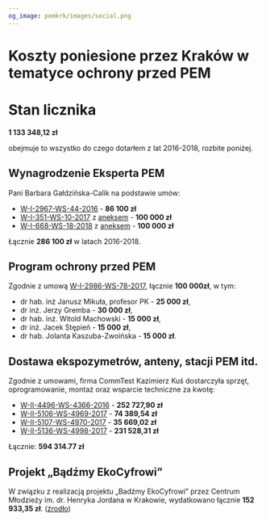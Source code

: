 ```yaml
---
og_image: pemkrk/images/social.png
---
```

Koszty poniesione przez Kraków w tematyce ochrony przed PEM
===========================================================

# Stan licznika

**1 133 348,12 zł**

obejmuje to wszystko do czego dotarłem z lat 2016-2018, rozbite poniżej.

## Wynagrodzenie Eksperta PEM

Pani Barbara Gałdzińska-Calik na podstawie umów:

- [W-I-2967-WS-44-2016](docs/W-I-2967-WS-44-2016.pdf) - **86 100 zł**
- [W-I-351-WS-10-2017](docs/W-I-351-WS-10-2017.pdf) z [aneksem](docs/W-I-351-WS-10-2017-aneks.pdf) - **100 000 zł**
- [W-I-668-WS-18-2018](docs/W-I-668-WS-18-2018.pdf) z [aneksem](docs/W-I-668-WS-18-2018-aneks.pdf) - **100 000 zł**

Łącznie **286 100 zł** w latach 2016-2018.

## Program ochrony przed PEM

Zgodnie z umową [W-I-2986-WS-78-2017](docs/W-I-2986-WS-78-2017.pdf), łącznie **100 000zł**, w tym:

- dr hab. inż Janusz Mikuła, profesor PK - **25 000 zł**,
- dr inż. Jerzy Gremba - **30 000 zł**,
- dr hab. inż. Witold Machowski - **15 000 zł**,
- dr inż. Jacek Stępień - **15 000 zł**,
- dr hab. Jolanta Kaszuba-Zwoińska - **15 000 zł**.

## Dostawa ekspozymetrów, anteny, stacji PEM itd.

Zgodnie z umowami, firma CommTest Kazimierz Kuś dostarczyła sprzęt, oprogramowanie, montaż
oraz wsparcie techniczne za kwotę:

- [W-II-4496-WS-4366-2016](docs/W-II-4496-WS-4366-2016.pdf) - **252 727,90 zł**
- [W-II-5106-WS-4969-2017](docs/W-II-5106-WS-4969-2017.pdf) - **74 389,54 zł**
- [W-II-5107-WS-4970-2017](docs/W-II-5107-WS-4970-2017.pdf) - **35 669,02 zł**
- [W-II-5136-WS-4998-2017](docs/W-II-5136-WS-4998-2017.pdf) - **231 528,31 zł**

Łącznie: **594 314.77 zł**

## Projekt „Bądźmy EkoCyfrowi”

W związku z realizacją projektu „Badźmy EkoCyfrowi” przez
Centrum Młodzieży im. dr. Henryka Jordana w Krakowie, wydatkowano łącznie **152 933,35 zł**. ([źrodło](/udip-1/#9-koszty-programu-ekocyfrowi))

